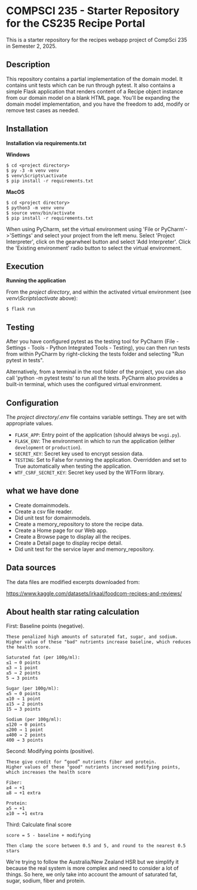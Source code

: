 # COMPSCI 235 - Starter Repository for the CS235 Recipe Portal
This is a starter repository for the recipes webapp project of CompSci 235 in Semester 2, 2025.

## Description

This repository contains a partial implementation of the domain model. It contains unit tests which can be run through pytest. It also contains a simple Flask application that renders content of a Recipe object instance from our domain model on a blank HTML page. You'll be expanding the domain model implementation, and you have the freedom to add, modify or remove test cases as needed.

## Installation

**Installation via requirements.txt**

**Windows**
```shell
$ cd <project directory>
$ py -3 -m venv venv
$ venv\Scripts\activate
$ pip install -r requirements.txt
```

**MacOS**
```shell
$ cd <project directory>
$ python3 -m venv venv
$ source venv/bin/activate
$ pip install -r requirements.txt
```

When using PyCharm, set the virtual environment using 'File or PyCharm'->'Settings' and select your project from the left menu. Select 'Project Interpreter', click on the gearwheel button and select 'Add Interpreter'. Click the 'Existing environment' radio button to select the virtual environment. 

## Execution

**Running the application**

From the *project directory*, and within the activated virtual environment (see *venv\Scripts\activate* above):

````shell
$ flask run
```` 

## Testing

After you have configured pytest as the testing tool for PyCharm (File - Settings - Tools - Python Integrated Tools - Testing), you can then run tests from within PyCharm by right-clicking the tests folder and selecting "Run pytest in tests".

Alternatively, from a terminal in the root folder of the project, you can also call 'python -m pytest tests' to run all the tests. PyCharm also provides a built-in terminal, which uses the configured virtual environment. 

## Configuration

The *project directory/.env* file contains variable settings. They are set with appropriate values.

* `FLASK_APP`: Entry point of the application (should always be `wsgi.py`).
* `FLASK_ENV`: The environment in which to run the application (either `development` or `production`).
* `SECRET_KEY`: Secret key used to encrypt session data.
* `TESTING`: Set to False for running the application. Overridden and set to True automatically when testing the application.
* `WTF_CSRF_SECRET_KEY`: Secret key used by the WTForm library.

## what we have done
* Create domainmodels.
* Create a csv file reader.
* Did unit test for domainmodels.
* Create a memory_repository to store the recipe data.
* Create a Home page for our Web app.
* Create a Browse page to display all the recipes.
* Create a Detail page to display recipe detail.
* Did unit test for the service layer and memory_repository.
 
## Data sources

The data files are modified excerpts downloaded from:

https://www.kaggle.com/datasets/irkaal/foodcom-recipes-and-reviews/

## About health star rating calculation
First: Baseline points (negative).

    These penalized high amounts of saturated fat, sugar, and sodium.
    Higher value of these "bad" nutrients increase baseline, which reduces the health score. 

    Saturated fat (per 100g/ml):
    ≤1 → 0 points
    ≤3 → 1 point
    ≤5 → 2 points
    5 → 3 points

    Sugar (per 100g/ml):
    ≤5 → 0 points
    ≤10 → 1 point
    ≤15 → 2 points
    15 → 3 points

    Sodium (per 100g/ml):
    ≤120 → 0 points
    ≤200 → 1 point
    ≤400 → 2 points
    400 → 3 points

Second: Modifying points (positive).

    These give credit for “good” nutrients fiber and protein.
    Higher values of these "good" nutrients incresed modifying points, 
    which increases the health score

    Fiber:
    ≥4 → +1
    ≥8 → +1 extra

    Protein:
    ≥5 → +1
    ≥10 → +1 extra

Third: Calculate final score

    score = 5 - baseline + modifying

    Then clamp the score between 0.5 and 5, and round to the nearest 0.5 stars

We're trying to follow the Australia/New Zealand HSR but we simplify it 
because the real system is more complex and need to consider a lot of things.
So here, we only take into account the amount of saturated fat, sugar, sodium, fiber and protein.



